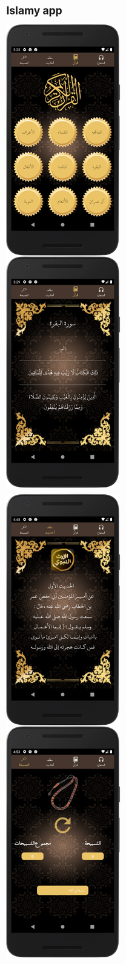 # Islamy app

<img src = "screenshots/1.png" width = 300 /> <img src = "screenshots/2.png" width = 300 />

<img src = "screenshots/3.png" width = 300 />

<img src = "screenshots/4.png" width = 300 />
